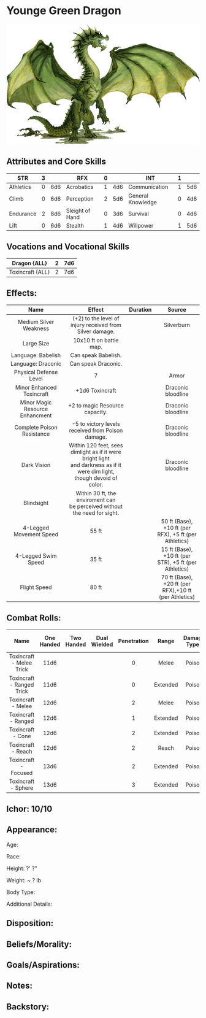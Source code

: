 # Younge Green Dragon

![NotMyImage](YoungeGreenDragon.png)

## Attributes and Core Skills

| STR       | 3 |    | RFX             | 0 |    | INT               | 1 |    |
| --------- | :-: | :-: | --------------- | :-: | :-: | ----------------- | :-: | :-: |
| Athletics | 0 | 6d6 | Acrobatics      | 1 | 4d6 | Communication     | 1 | 5d6 |
| Climb     | 0 | 6d6 | Perception      | 2 | 5d6 | General Knowledge | 0 | 4d6 |
| Endurance | 2 | 8d6 | Sleight of Hand | 0 | 3d6 | Survival          | 0 | 4d6 |
| Lift      | 0 | 6d6 | Stealth         | 1 | 4d6 | Willpower         | 1 | 5d6 |

## Vocations and Vocational Skills

| Dragon {ALL}     | 2 | 7d6 |
| ---------------- | :-: | :-: |
| Toxincraft {ALL} | 2 | 7d6 |

## Effects:

|                 Name                 |                                                            Effect                                                            | Duration |                        Source                        |
| :----------------------------------: | :--------------------------------------------------------------------------------------------------------------------------: | :------: | :---------------------------------------------------: |
|        Medium Silver Weakness        |                                   (+2) to the level of injury received from Silver damage.                                   |          |                      Silverburn                      |
|              Large Size              |                                                   10x10 ft on battle map.                                                   |          |                                                      |
|          Language: Babelish          |                                                     Can speak Babelish.                                                     |          |                                                      |
|         Language: Draconic         |                                                     Can speak Draconic.                                                     |          |                                                      |
|        Physical Defense Level        |                                                              7                                                              |          |                         Armor                         |
|      Minor Enhanced Toxincraft      |                                                       +1d6 Toxincraft                                                       |          |                  Draconic bloodline                  |
| Minor Magic<br />Resource Enhancment |                                                +2 to magic Resource capacity.                                                |          |                  Draconic bloodline                  |
|      Complete Poison Resistance      |                                      -5 to victory levels received from Poison damage.                                      |          |                  Draconic bloodline                  |
|             Dark Vision             | Within 120 feet, sees dimlight as if it were bright light<br />and darkness as if it were dim light, though devoid of color. |          |                  Draconic bloodline                  |
|              Blindsight              |                        Within 30 ft, the enviroment can<br />be perceived without the need for sight.                        |          |                                                      |
|       4-Legged Movement Speed       |                                                            55 ft                                                            |          | 50 ft (Base), +10 ft (per RFX), +5 ft (per Athletics) |
|         4-Legged Swim Speed         |                                                            35 ft                                                            |          | 15 ft (Base), +10 ft (per STR), +5 ft (per Athletics) |
|             Flight Speed             |                                                            80 ft                                                            |          | 70 ft (Base), +20 ft (per RFX),+10 ft (per Athletics) |

## Combat Rolls:

|           Name           | One<br />Handed | Two<br />Handed | Dual<br />Wielded | Penetration |  Range  | Damage<br />Types | Engageable<br />Opponents | Area Of<br />Effect | Resource<br />Class |
| :-----------------------: | :-------------: | :-------------: | :---------------: | :---------: | :------: | :---------------: | :-----------------------: | :-----------------: | :-----------------: |
| Toxincraft - Melee Trick |      11d6      |                |                  |      0      |  Melee  |      Poison      |           Rapid           |                    |        None        |
| Toxincraft - Ranged Trick |      11d6      |                |                  |      0      | Extended |      Poison      |         Standard         |                    |        None        |
|    Toxincraft - Melee    |      12d6      |                |                  |      2      |  Melee  |      Poison      |           Rapid           |                    |      1 (Ichor)      |
|    Toxincraft - Ranged    |      12d6      |                |                  |      1      | Extended |      Poison      |         Standard         |                    |      1 (Ichor)      |
|     Toxincraft - Cone     |      12d6      |                |                  |      2      | Extended |      Poison      |          Focused          |        Cone        |      1 (Ichor)      |
|    Toxincraft - Reach    |      12d6      |                |                  |      2      |  Reach  |      Poison      |           Rapid           |                    |      1 (Ichor)      |
|   Toxincraft - Focused   |      13d6      |                |                  |      2      | Extended |      Poison      |          Focused          |                    |      1 (Ichor)      |
|    Toxincraft - Sphere    |      13d6      |                |                  |      3      | Extended |      Poison      |          Focused          |       Sphere       |      2 (Ichor)      |

## Ichor: 10/10

## Appearance:

Age:

Race:

Height: ?' ?"

Weight: ~ ? lb

Body Type:

Additional Details:

## Disposition:

## Beliefs/Morality:

## Goals/Aspirations:

## Notes:

## Backstory:
